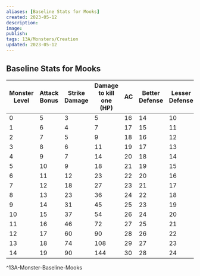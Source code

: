 ```yaml
---
aliases: [Baseline Stats for Mooks]
created: 2023-05-12
description: 
image: 
publish: 
tags: 13A/Monsters/Creation
updated: 2023-05-12
---
```


## Baseline Stats for Mooks

| Monster Level | Attack Bonus | Strike Damage | Damage to kill one (HP) | AC | Better Defense | Lesser Defense |
|---------------|--------------|---------------|-------------------------|----|----------------|----------------|
| 0             | 5            | 3             | 5                       | 16 | 14             | 10             |
| 1             | 6            | 4             | 7                       | 17 | 15             | 11             |
| 2             | 7            | 5             | 9                       | 18 | 16             | 12             |
| 3             | 8            | 6             | 11                      | 19 | 17             | 13             |
| 4             | 9            | 7             | 14                      | 20 | 18             | 14             |
| 5             | 10           | 9             | 18                      | 21 | 19             | 15             |
| 6             | 11           | 12            | 23                      | 22 | 20             | 16             |
| 7             | 12           | 18            | 27                      | 23 | 21             | 17             |
| 8             | 13           | 23            | 36                      | 24 | 22             | 18             |
| 9             | 14           | 31            | 45                      | 25 | 23             | 19             |
| 10            | 15           | 37            | 54                      | 26 | 24             | 20             |
| 11            | 16           | 46            | 72                      | 27 | 25             | 21             |
| 12            | 17           | 60            | 90                      | 28 | 26             | 22             |
| 13            | 18           | 74            | 108                     | 29 | 27             | 23             |
| 14            | 19           | 90            | 144                     | 30 | 28             | 24             |
^13A-Monster-Baseline-Mooks
